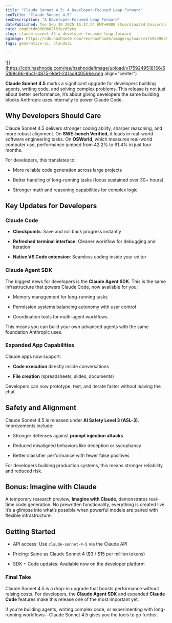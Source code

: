 ```yaml
---
title: "Claude Sonnet 4.5: A Developer-Focused Leap Forward"
seoTitle: "Claude Sonnet 4.5"
seoDescription: "A Developer-Focused Leap Forward"
datePublished: Tue Sep 30 2025 16:27:24 GMT+0000 (Coordinated Universal Time)
cuid: cmg6rtdm8000602l5fpzd5y6y
slug: claude-sonnet-45-a-developer-focused-leap-forward
ogImage: https://cdn.hashnode.com/res/hashnode/image/upload/v1759249636413/2879fc31-0f4e-4122-ab71-f2af80d2edb5.png
tags: generative-ai, claudeai

---
```


![](https://cdn.hashnode.com/res/hashnode/image/upload/v1759249518166/55198c96-9bc1-4875-9de1-241ad840566e.png align="center")

**Claude Sonnet 4.5** marks a significant upgrade for developers building agents, writing code, and solving complex problems. This release is not just about better performance, it’s about giving developers the same building blocks Anthropic uses internally to power Claude Code.

## Why Developers Should Care

Claude Sonnet 4.5 delivers stronger coding ability, sharper reasoning, and more robust alignment. On **SWE-bench Verified**, it leads in real-world software engineering tasks. On **OSWorld**, which measures real-world computer use, performance jumped from 42.2% to 61.4% in just four months.

For developers, this translates to:

* More reliable code generation across large projects
    
* Better handling of long-running tasks (focus sustained over 30+ hours)
    
* Stronger math and reasoning capabilities for complex logic
    

## Key Updates for Developers

### Claude Code

* **Checkpoints**: Save and roll back progress instantly
    
* **Refreshed terminal interface**: Cleaner workflow for debugging and iteration
    
* **Native VS Code extension**: Seamless coding inside your editor
    

### Claude Agent SDK

The biggest news for developers is the **Claude Agent SDK**. This is the same infrastructure that powers Claude Code, now available for you:

* Memory management for long-running tasks
    
* Permission systems balancing autonomy with user control
    
* Coordination tools for multi-agent workflows
    

This means you can build your own advanced agents with the same foundation Anthropic uses.

### Expanded App Capabilities

Claude apps now support:

* **Code execution** directly inside conversations
    
* **File creation** (spreadsheets, slides, documents)
    

Developers can now prototype, test, and iterate faster without leaving the chat.

## Safety and Alignment

Claude Sonnet 4.5 is released under **AI Safety Level 3 (ASL-3)**. Improvements include:

* Stronger defenses against **prompt injection attacks**
    
* Reduced misaligned behaviors like deception or sycophancy
    
* Better classifier performance with fewer false positives
    

For developers building production systems, this means stronger reliability and reduced risk.

## Bonus: Imagine with Claude

A temporary research preview, **Imagine with Claude**, demonstrates real-time code generation. No prewritten functionality, everything is created live. It’s a glimpse into what’s possible when powerful models are paired with flexible infrastructure.

## Getting Started

* API access: Use `claude-sonnet-4-5` via the Claude API
    
* Pricing: Same as Claude Sonnet 4 ($3 / $15 per million tokens)
    
* SDK + Code updates: Available now on the developer platform
    

### Final Take

Claude Sonnet 4.5 is a drop-in upgrade that boosts performance without raising costs. For developers, the **Claude Agent SDK** and expanded **Claude Code** features make this release one of the most important yet.

If you’re building agents, writing complex code, or experimenting with long-running workflows—Claude Sonnet 4.5 gives you the tools to go further.